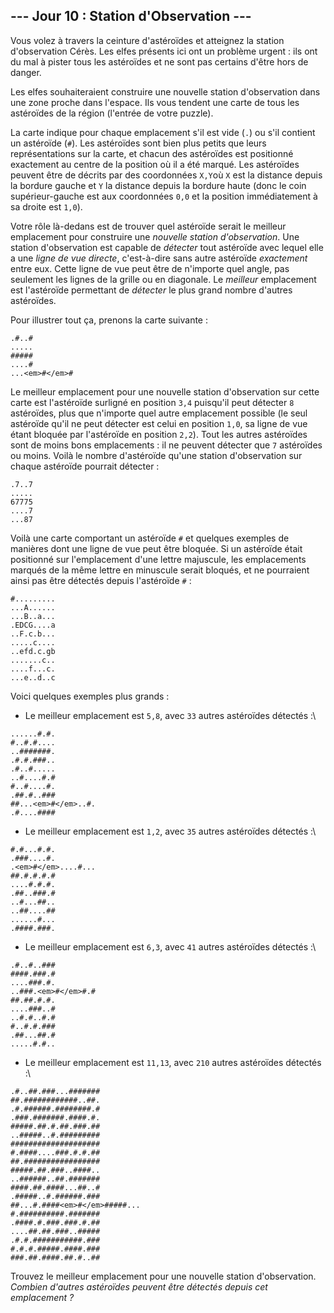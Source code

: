 ## --- Jour 10 : Station d'Observation ---

Vous volez à travers la ceinture d'astéroïdes et atteignez la station d'observation Cérès. Les elfes présents ici ont un problème urgent : ils ont du mal à pister tous les astéroïdes et ne sont pas certains d'être hors de danger.

Les elfes souhaiteraient construire une nouvelle station d'observation dans une zone proche dans l'espace. Ils vous tendent une carte de tous les astéroïdes de la région (l'entrée de votre puzzle).

La carte indique pour chaque emplacement s'il est vide (`.`) ou s'il contient un astéroïde (`#`). Les astéroïdes sont bien plus petits que leurs représentations sur la carte, et chacun des astéroïdes est positionné exactement au centre de la position où il a été marqué. Les astéroïdes peuvent être de décrits par des coordonnées ``X,Y``où `X` est la distance depuis la bordure gauche et `Y` la distance depuis la bordure haute (donc le coin supérieur-gauche est aux coordonnées ``0,0`` et la position immédiatement à sa droite est ``1,0``).

Votre rôle là-dedans est de trouver quel astéroïde serait le meilleur emplacement pour construire une *nouvelle station d'observation*. Une station d'observation est capable de *détecter* tout astéroïde avec lequel elle a une *ligne de vue directe*, c'est-à-dire sans autre astéroïde *exactement* entre eux. Cette ligne de vue peut être de n'importe quel angle, pas seulement les lignes de la grille ou en diagonale. Le *meilleur* emplacement est l'astéroïde permettant de *détecter* le plus grand nombre d'autres astéroïdes.

Pour illustrer tout ça, prenons la carte suivante :

```
.#..#
.....
#####
....#
...<em>#</em>#
```

Le meilleur emplacement pour une nouvelle station d'observation sur cette carte est l'astéroïde surligné en position ``3,4`` puisqu'il peut détecter `8` astéroïdes, plus que n'importe quel autre emplacement possible (le seul astéroïde qu'il ne peut détecter est celui en position ``1,0``, sa ligne de vue étant bloquée par l'astéroïde en position ``2,2``). Tout les autres astéroïdes sont de moins bons emplacements : il ne peuvent détecter que `7` astéroïdes ou moins. Voilà le nombre d'astéroïde qu'une station d'observation sur chaque astéroïde pourrait détecter :

```
.7..7
.....
67775
....7
...87
```

Voilà une carte comportant un astéroïde `#` et quelques exemples de manières dont une ligne de vue peut être bloquée. Si un astéroïde était positionné sur l'emplacement d'une lettre majuscule, les emplacements marqués de la même lettre en minuscule serait bloqués, et ne pourraient ainsi pas être détectés depuis l'astéroïde `#` :

```
#.........
...A......
...B..a...
.EDCG....a
..F.c.b...
.....c....
..efd.c.gb
.......c..
....f...c.
...e..d..c
```

Voici quelques exemples plus grands :

- Le meilleur emplacement est ``5,8``, avec `33` autres astéroïdes détectés :\
```
......#.#.
#..#.#....
..#######.
.#.#.###..
.#..#.....
..#....#.#
#..#....#.
.##.#..###
##...<em>#</em>..#.
.#....####
```
- Le meilleur emplacement est ``1,2``, avec `35` autres astéroïdes détectés :\
```
#.#...#.#.
.###....#.
.<em>#</em>....#...
##.#.#.#.#
....#.#.#.
.##..###.#
..#...##..
..##....##
......#...
.####.###.
```
- Le meilleur emplacement est ``6,3``, avec `41` autres astéroïdes détectés :\
```
.#..#..###
####.###.#
....###.#.
..###.<em>#</em>#.#
##.##.#.#.
....###..#
..#.#..#.#
#..#.#.###
.##...##.#
.....#.#..
```
- Le meilleur emplacement est ``11,13``, avec `210` autres astéroïdes détectés :\
```
.#..##.###...#######
##.############..##.
.#.######.########.#
.###.#######.####.#.
#####.##.#.##.###.##
..#####..#.#########
####################
#.####....###.#.#.##
##.#################
#####.##.###..####..
..######..##.#######
####.##.####...##..#
.#####..#.######.###
##...#.####<em>#</em>#####...
#.##########.#######
.####.#.###.###.#.##
....##.##.###..#####
.#.#.###########.###
#.#.#.#####.####.###
###.##.####.##.#..##
```

Trouvez le meilleur emplacement pour une nouvelle station d'observation. *Combien d'autres astéroïdes peuvent être détectés depuis cet emplacement ?*